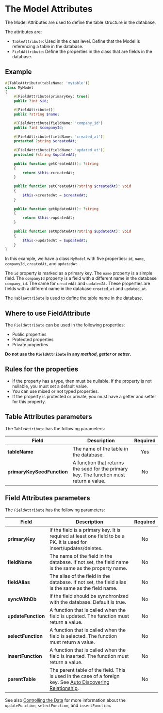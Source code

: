 # The Model Attributes

The Model Attributes are used to define the table structure in the database. 

The attributes are:

* `TableAttribute`: Used in the class level. Define that the Model is referencing a table in the database.
* `FieldAttribute`: Define the properties in the class that are fields in the database.

## Example

```php
#[TableAttribute(tableName: 'mytable')]
class MyModel
{
    #[FieldAttribute(primaryKey: true)]
    public ?int $id;

    #[FieldAttribute()]
    public ?string $name;

    #[FieldAttribute(fieldName: 'company_id')
    public ?int $companyId;
    
    #[FieldAttribute(fieldName: 'created_at')]
    protected ?string $createdAt;
    
    #[FieldAttribute(fieldName: 'updated_at')]
    protected ?string $updatedAt;
    
    public function getCreatedAt(): ?string
    {
        return $this->createdAt;
    }
    
    public function setCreatedAt(?string $createdAt): void
    {
        $this->createdAt = $createdAt;
    }
    
    public function getUpdatedAt(): ?string
    {
        return $this->updatedAt;
    }
    
    public function setUpdatedAt(?string $updatedAt): void
    {
        $this->updatedAt = $updatedAt;
    }
}
```

In this example, we have a class `MyModel` with five properties: `id`, `name`, `companyId`, `createdAt`, and `updatedAt`.

The `id` property is marked as a primary key. The `name` property is a simple field. 
The `companyId` property is a field with a different name in the database `company_id`.
The same for `createdAt` and `updatedAt`. These properties are fields with a different name in the database `created_at` and `updated_at`.

The `TableAttribute` is used to define the table name in the database.

## Where to use FieldAttribute

The `FieldAttribute` can be used in the following properties:

* Public properties
* Protected properties
* Private properties

**Do not use the `FieldAttribute` in any _method_, _getter_ or _setter_.**

## Rules for the properties

* If the property has a type, then must be nullable. If the property is not nullable, you must set a default value.
* You can use mixed or not typed properties.
* If the property is protected or private, you must have a getter and setter for this property.

## Table Attributes parameters

The `TableAttribute` has the following parameters:

| Field                      | Description                                                                             | Required |
|----------------------------|-----------------------------------------------------------------------------------------|:--------:|
| **tableName**              | The name of the table in the database.                                                  |   Yes    |
| **primaryKeySeedFunction** | A function that returns the seed for the primary key. The function must return a value. |    No    |

## Field Attributes parameters

The `FieldAttribute` has the following parameters:

| Field              | Description                                                                                                                                      | Required |
|--------------------|--------------------------------------------------------------------------------------------------------------------------------------------------|:--------:|
| **primaryKey**     | If the field is a primary key. It is required at least one field to be a PK.  It is used for insert/updates/deletes.                             |    No    |
| **fieldName**      | The name of the field in the database. If not set, the field name is the same as the property name.                                              |    No    |
| **fieldAlias**     | The alias of the field in the database. If not set, the field alias is the same as the field name.                                               |    No    |
| **syncWithDb**     | If the field should be synchronized with the database. Default is true.                                                                          |    No    |
| **updateFunction** | A function that is called when the field is updated. The function must return a value.                                                           |    No    |
| **selectFunction** | A function that is called when the field is selected. The function must return a value.                                                          |    No    |
| **insertFunction** | A function that is called when the field is inserted. The function must return a value.                                                          |    No    |
| **parentTable**    | The parent table of the field. This is used in the case of a foreign key. See [Auto Discovering Relationship](auto-discovering-relationship). |    No    |

See also [Controlling the Data](controlling-the-data) for more information about the `updateFunction`,
`selectFunction`, and `insertFunction`.


